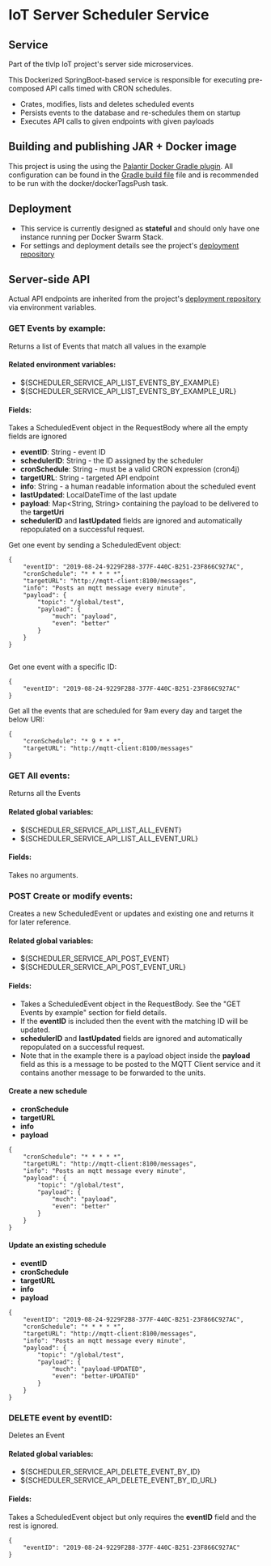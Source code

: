 # IoT Server Scheduler Service

## Service
Part of the tlvlp IoT project's server side microservices.

This Dockerized SpringBoot-based service is responsible for executing pre-composed API calls timed with CRON schedules.
- Crates, modifies, lists and deletes scheduled events
- Persists events to the database and re-schedules them on startup
- Executes API calls to given endpoints with given payloads

## Building and publishing JAR + Docker image
This project is using the using the [Palantir Docker Gradle plugin](https://github.com/palantir/gradle-docker).
All configuration can be found in the [Gradle build file](build.gradle) file 
and is recommended to be run with the docker/dockerTagsPush task.

## Deployment
- This service is currently designed as **stateful** and should only have one instance running per Docker Swarm Stack.
- For settings and deployment details see the project's [deployment repository](https://gitlab.com/tlvlp/iot.server.deployment)

## Server-side API
Actual API endpoints are inherited from the project's [deployment repository](https://gitlab.com/tlvlp/iot.server.deployment) via environment variables.

### GET Events by example:

Returns a list of Events that match all values in the example


#### Related environment variables:
- ${SCHEDULER_SERVICE_API_LIST_EVENTS_BY_EXAMPLE}
- ${SCHEDULER_SERVICE_API_LIST_EVENTS_BY_EXAMPLE_URL}

#### Fields:
Takes a ScheduledEvent object in the RequestBody where all the empty fields are ignored
- **eventID**: String - event ID
- **schedulerID**: String - the ID assigned by the scheduler
- **cronSchedule**: String - must be a valid CRON expression (cron4j)
- **targetURL**: String - targeted API endpoint
- **info**: String - a human readable information about the scheduled event
- **lastUpdated**: LocalDateTime of the last update
- **payload**: Map<String, String> containing the payload to be delivered to the **targetUri** 
- **schedulerID** and **lastUpdated** fields are ignored and automatically repopulated on a successful request.

Get one event by sending a ScheduledEvent object:
```
{
    "eventID": "2019-08-24-9229F2B8-377F-440C-B251-23F866C927AC",
    "cronSchedule": "* * * * *",
    "targetURL": "http://mqtt-client:8100/messages",
    "info": "Posts an mqtt message every minute",
    "payload": {
        "topic": "/global/test",
        "payload": {
            "much": "payload",
            "even": "better"
        }
    }
}


```

Get one event with a specific ID:
```
{
    "eventID": "2019-08-24-9229F2B8-377F-440C-B251-23F866C927AC"
}
```

Get all the events that are scheduled for 9am every day and target the below URI:
```
{
    "cronSchedule": "* 9 * * *",
    "targetURL": "http://mqtt-client:8100/messages"
}

```

### GET All events:

Returns all the Events

#### Related global variables:
- ${SCHEDULER_SERVICE_API_LIST_ALL_EVENT}
- ${SCHEDULER_SERVICE_API_LIST_ALL_EVENT_URL}

#### Fields:
Takes no arguments.


### POST Create or modify events:

Creates a new ScheduledEvent or updates and existing one and returns it for later reference.

#### Related global variables:
- ${SCHEDULER_SERVICE_API_POST_EVENT}
- ${SCHEDULER_SERVICE_API_POST_EVENT_URL}

#### Fields:
- Takes a ScheduledEvent object in the RequestBody. See the "GET Events by example" section for field details.
- If the **eventID** is included then the event with the matching ID will be updated.
- **schedulerID** and **lastUpdated** fields are ignored and automatically repopulated on a successful request.
- Note that in the example there is a payload object inside the **payload** field as this is a message to be posted 
to the MQTT Client service and it contains another message to be forwarded to the units.

#### Create a new schedule
- **cronSchedule**
- **targetURL**
- **info**
- **payload**
```
{
    "cronSchedule": "* * * * *",
    "targetURL": "http://mqtt-client:8100/messages",
    "info": "Posts an mqtt message every minute",
    "payload": {
        "topic": "/global/test",
        "payload": {
            "much": "payload",
            "even": "better"
        }
    }
}
```

#### Update an existing schedule
- **eventID**
- **cronSchedule**
- **targetURL**
- **info**
- **payload**
```
{
    "eventID": "2019-08-24-9229F2B8-377F-440C-B251-23F866C927AC",
    "cronSchedule": "* * * * *",
    "targetURL": "http://mqtt-client:8100/messages",
    "info": "Posts an mqtt message every minute",
    "payload": {
        "topic": "/global/test",
        "payload": {
            "much": "payload-UPDATED",
            "even": "better-UPDATED"
        }
    }
}
```

### DELETE event by eventID:

Deletes an Event 

#### Related global variables:
- ${SCHEDULER_SERVICE_API_DELETE_EVENT_BY_ID}
- ${SCHEDULER_SERVICE_API_DELETE_EVENT_BY_ID_URL}

#### Fields:
Takes a ScheduledEvent object but only requires the **eventID** field and the rest is ignored.
```
{
    "eventID": "2019-08-24-9229F2B8-377F-440C-B251-23F866C927AC"
}
```